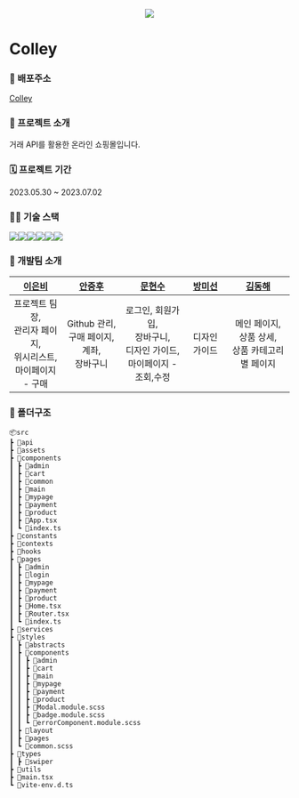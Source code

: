 <p align='center'><img src="https://colley.market/web/upload/category/logo/9dec339bd19e5e585ab528ff4c0b5dad_dATXM62tzO_5_top.jpg"></p>

# Colley
### 🔗 배포주소
[Colley](team2colley.netlify.app)

### 📄 프로젝트 소개
거래 API를 활용한 온라인 쇼핑몰입니다.

### 🗓 프로젝트 기간
2023.05.30 ~ 2023.07.02

### 🧑‍💻 기술 스택
<div style="display: flex">
<img src="https://img.shields.io/badge/React-61DAFB?style=flat&logo=React&logoColor=white"/>
<img src="https://img.shields.io/badge/Typescript-3178C6?style=flat&logo=typescript&logoColor=white"/>
<img src="https://img.shields.io/badge/VITE-646CFF?style=flat&logo=vite&logoColor=white"/>
<img src="https://img.shields.io/badge/Sass-CC6699?style=flat&logo=sass&logoColor=white"/>
<img src="https://img.shields.io/badge/Swiper-6332F6?style=flat&logo=swiper&logoColor=white"/>
<img src="https://img.shields.io/badge/Axios-5A29E4?style=flat&logo=axios&logoColor=white"/>
</div>

### 🤝 개발팀 소개

|**[이은비](https://github.com/)**|**[안중후](https://github.com/)**|**[문현수](https://github.com/)**|**[방미선](https://github.com/)**|**[김동해](https://github.com/THEEASTSEA)**                                                 
| :--------------------------------------------------------------------------------------------------------------------------------------: | :------------------------------------------------------------------------------------------------------------------------------------------------: | :--------------------------------------------------------------------------------------------------------------------------------------: | :---------------------------------------------------------------------------------------------------------------------------------------: | :----------------------------------------------------------------------------------------------------------------------------------------: |
프로젝트 팀장,<br>관리자 페이지,<br> 위시리스트, <br> 마이페이지 - 구매                                                        |Github 관리, <br>구매 페이지, 계좌,<br>장바구니 | 로그인, 회원가입,<br>장바구니,<br> 디자인 가이드,<br> 마이페이지 - 조회,수정                                                 | 디자인 가이드 | 메인 페이지, <br>상품 상세,<br>상품 카테고리별 페이지|

### 📂 폴더구조
```
📦src  
┣ 📂api  
┣ 📂assets  
┣ 📂components  
┃ ┣ 📂admin  
┃ ┣ 📂cart  
┃ ┣ 📂common  
┃ ┣ 📂main  
┃ ┣ 📂mypage  
┃ ┣ 📂payment  
┃ ┣ 📂product  
┃ ┣ 📜App.tsx  
┃ ┗ 📜index.ts  
┣ 📂constants  
┣ 📂contexts  
┣ 📂hooks  
┣ 📂pages  
┃ ┣ 📂admin  
┃ ┣ 📂login  
┃ ┣ 📂mypage  
┃ ┣ 📂payment  
┃ ┣ 📂product  
┃ ┣ 📜Home.tsx  
┃ ┣ 📜Router.tsx  
┃ ┗ 📜index.ts  
┣ 📂services  
┣ 📂styles  
┃ ┣ 📂abstracts  
┃ ┣ 📂components  
┃ ┃ ┣ 📂admin  
┃ ┃ ┣ 📂cart  
┃ ┃ ┣ 📂main  
┃ ┃ ┣ 📂mypage  
┃ ┃ ┣ 📂payment  
┃ ┃ ┣ 📂product  
┃ ┃ ┣ 📜Modal.module.scss  
┃ ┃ ┣ 📜badge.module.scss  
┃ ┃ ┗ 📜errorComponent.module.scss  
┃ ┣ 📂layout  
┃ ┣ 📂pages  
┃ ┗ 📜common.scss  
┣ 📂types  
┃ ┣ 📂swiper  
┣ 📂utils  
┣ 📜main.tsx  
┗ 📜vite-env.d.ts
```